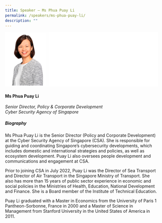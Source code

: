 ```yaml
---
title: Speaker – Ms Phua Puay Li
permalink: /speakers/ms-phua-puay-li/
description: ""
---
```

![](/images/2023%20Speakers/phua%20puay%20li.png)

#### **Ms Phua Puay Li**

*Senior Director, Policy &amp; Corporate Development
<br>
Cyber Security Agency of Singapore*


##### **Biography**
Ms Phua Puay Li is the Senior Director (Policy and Corporate Development) at the Cyber Security Agency of Singapore (CSA). She is responsible for guiding and coordinating Singapore’s cybersecurity developments, which includes domestic and international strategies and policies, as well as ecosystem development. Puay Li also oversees people development and communications and engagement at CSA.

Prior to joining CSA in July 2022, Puay Li was the Director of Sea Transport and Director of Air Transport in the Singapore Ministry of Transport. She also has more than 15 years of public sector experience in economic and social policies in the Ministries of Health, Education, National Development and Finance. She is a Board member of the Institute of Technical Education.

Puay Li graduated with a Master in Economics from the University of Paris 1 Pantheon-Sorbonne, France in 2000 and a Master of Science in Management from Stanford University in the United States of America in 2011.
